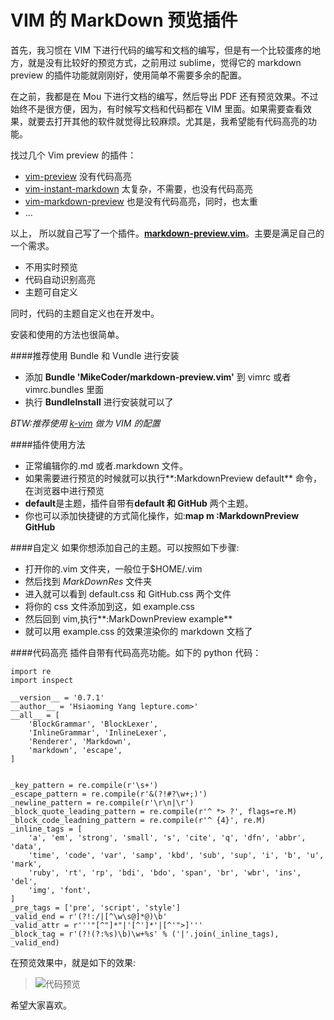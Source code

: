 VIM 的 MarkDown 预览插件
===

首先，我习惯在 VIM 下进行代码的编写和文档的编写，但是有一个比较蛋疼的地方，就是没有比较好的预览方式，之前用过 sublime，觉得它的 markdown preview 的插件功能就刚刚好，使用简单不需要多余的配置。

在之前，我都是在 Mou 下进行文档的编写，然后导出 PDF 还有预览效果。不过始终不是很方便，因为，有时候写文档和代码都在 VIM 里面。如果需要查看效果，就要去打开其他的软件就觉得比较麻烦。尤其是，我希望能有代码高亮的功能。

找过几个 Vim preview 的插件：

+ [vim-preview](https://github.com/greyblake/vim-preview) 没有代码高亮
+ [vim-instant-markdown](https://github.com/suan/vim-instant-markdown) 太复杂，不需要，也没有代码高亮
+ [vim-markdown-preview](https://github.com/JamshedVesuna/vim-markdown-preview) 也是没有代码高亮，同时，也太重
+ ...

以上， 所以就自己写了一个插件。[**markdown-preview.vim**](https://github.com/MikeCoder/markdown-preview.vim)。主要是满足自己的一个需求。

+ 不用实时预览
+ 代码自动识别高亮
+ 主题可自定义

同时，代码的主题自定义也在开发中。

安装和使用的方法也很简单。

####推荐使用 Bundle 和 Vundle 进行安装

+ 添加 **Bundle 'MikeCoder/markdown-preview.vim'** 到 vimrc 或者 vimrc.bundles 里面
+ 执行 **BundleInstall** 进行安装就可以了

*BTW:推荐使用 [k-vim](https://github.com/wklken/k-vim) 做为 VIM 的配置*

####插件使用方法

+ 正常编辑你的.md 或者.markdown 文件。
+ 如果需要进行预览的时候就可以执行**:MarkdownPreview default** 命令，在浏览器中进行预览
+ **default**是主题，插件自带有**default 和 GitHub** 两个主题。
+ 你也可以添加快捷键的方式简化操作，如:**map <leader>m :MarkdownPreview GitHub<CR>**

####自定义
如果你想添加自己的主题。可以按照如下步骤:

+ 打开你的.vim 文件夹，一般位于$HOME/.vim
+ 然后找到 *MarkDownRes* 文件夹
+ 进入就可以看到 default.css 和 GitHub.css 两个文件
+ 将你的 css 文件添加到这，如 example.css
+ 然后回到 vim,执行**:MarkDownPreview example**
+ 就可以用 example.css 的效果渲染你的 markdown 文档了

####代码高亮
插件自带有代码高亮功能。如下的 python 代码：

```
import re
import inspect

__version__ = '0.7.1'
__author__ = 'Hsiaoming Yang lepture.com>'
__all__ = [
    'BlockGrammar', 'BlockLexer',
    'InlineGrammar', 'InlineLexer',
    'Renderer', 'Markdown',
    'markdown', 'escape',
]


_key_pattern = re.compile(r'\s+')
_escape_pattern = re.compile(r'&(?!#?\w+;)')
_newline_pattern = re.compile(r'\r\n|\r')
_block_quote_leading_pattern = re.compile(r'^ *> ?', flags=re.M)
_block_code_leadning_pattern = re.compile(r'^ {4}', re.M)
_inline_tags = [
    'a', 'em', 'strong', 'small', 's', 'cite', 'q', 'dfn', 'abbr', 'data',
    'time', 'code', 'var', 'samp', 'kbd', 'sub', 'sup', 'i', 'b', 'u', 'mark',
    'ruby', 'rt', 'rp', 'bdi', 'bdo', 'span', 'br', 'wbr', 'ins', 'del',
    'img', 'font',
]
_pre_tags = ['pre', 'script', 'style']
_valid_end = r'(?!:/|[^\w\s@]*@)\b'
_valid_attr = r'''"[^"]*"|'[^']*'|[^'">]'''
_block_tag = r'(?!(?:%s)\b)\w+%s' % ('|'.join(_inline_tags), _valid_end)
```

在预览效果中，就是如下的效果:

> ![代码预览](https://raw.githubusercontent.com/MikeCoder/markdown-preview.vim/master/images/code-test.png)

希望大家喜欢。

